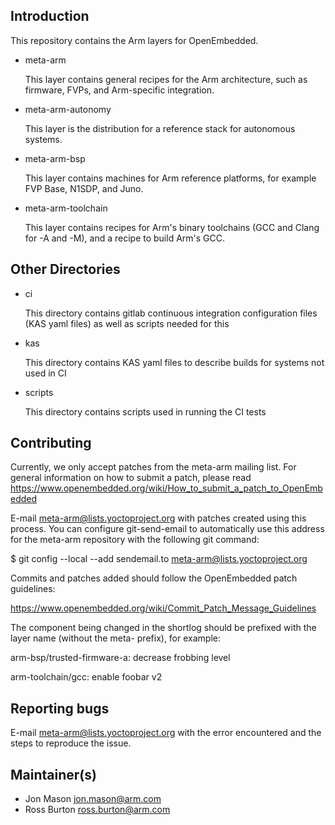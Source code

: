 Introduction
------------
This repository contains the Arm layers for OpenEmbedded.

* meta-arm

  This layer contains general recipes for the Arm architecture, such as firmware, FVPs, and Arm-specific integration.

* meta-arm-autonomy

  This layer is the distribution for a reference stack for autonomous systems.

* meta-arm-bsp

  This layer contains machines for Arm reference platforms, for example FVP Base, N1SDP, and Juno.

* meta-arm-toolchain

  This layer contains recipes for Arm's binary toolchains (GCC and Clang for -A and -M), and a recipe to build Arm's GCC.

Other Directories
-----------------

* ci

  This directory contains gitlab continuous integration configuration files (KAS yaml files) as well as scripts needed for this

* kas

  This directory contains KAS yaml files to describe builds for systems not used in CI

* scripts

  This directory contains scripts used in running the CI tests

Contributing
------------
Currently, we only accept patches from the meta-arm mailing list.  For general
information on how to submit a patch, please read
https://www.openembedded.org/wiki/How_to_submit_a_patch_to_OpenEmbedded

E-mail meta-arm@lists.yoctoproject.org with patches created using this process. You can configure git-send-email to automatically use this address for the meta-arm repository with the following git command:

$ git config --local --add sendemail.to meta-arm@lists.yoctoproject.org

Commits and patches added should follow the OpenEmbedded patch guidelines:

https://www.openembedded.org/wiki/Commit_Patch_Message_Guidelines

The component being changed in the shortlog should be prefixed with the layer name (without the meta- prefix), for example:

  arm-bsp/trusted-firmware-a: decrease frobbing level

  arm-toolchain/gcc: enable foobar v2

Reporting bugs
--------------
E-mail meta-arm@lists.yoctoproject.org with the error encountered and the steps
to reproduce the issue.

Maintainer(s)
-------------
* Jon Mason <jon.mason@arm.com>
* Ross Burton <ross.burton@arm.com>

